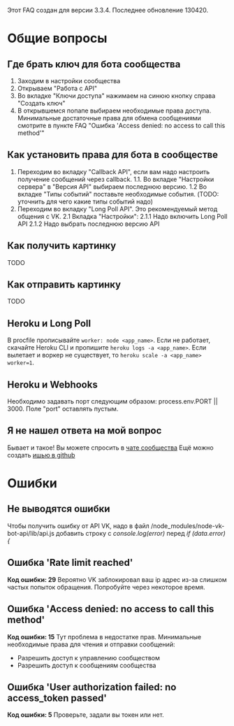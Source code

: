 Этот FAQ создан для версии 3.3.4. Последнее обновление 130420.

# Общие вопросы 

## Где брать ключ для бота сообщества

 1. Заходим в настройки сообщества
 2. Открываем "Работа с API"
 3. Во вкладке "Ключи доступа" нажимаем на синюю кнопку справа "Создать ключ"
 4. В открывшемся попапе выбираем необходимые права доступа. Минимальные достаточные права для обмена сообщениями смотрите в пункте FAQ "Ошибка 'Access denied: no access to call this method'"

##  Как установить права для бота в сообществе
 1. Переходим во вкладку "Callback API", если вам надо настроить получение сообщений через callback. 
 1.1. Во вкладке "Настройки сервера" в "Версия API" выбираем последнюю версию.
 1.2 Во вкладке "Типы событий" поставьте необходимые события. (TODO: уточнить для чего какие типы событий надо)
 2. Переходим во вкладку "Long Poll API". Это рекомендуемый метод общения с VK.
 2.1 Вкладка "Настройки":
 2.1.1 Надо включить Long Poll API
 2.1.2 Надо выбрать последнюю версию API
 
## Как получить картинку
TODO
## Как отправить картинку
TODO
## Heroku и Long Poll
В procfile прописывайте `worker: node <app_name>`.
Если не работает, скачайте Heroku CLI и пропишите `heroku logs -a <app_name>`.
Если вылетает и воркер не существует, то `heroku scale -a <app_name> worker=1`.
## Heroku и Webhooks
Необходимо задавать порт следующим образом: process.env.PORT || 3000. Поле "port" оставлять пустым.
## Я не нашел ответа на мой вопрос
Бывает и такое! Вы можете спросить в [чате сообщества](https://tele.click/joinchat/BXuo0kxMRNVyfdKKjMHpQQ)
Ещё можно создать [ишью в github](https://github.com/node-vk-bot-api/node-vk-bot-api/issues)

# Ошибки
## Не выводятся ошибки
Чтобы получить ошибку от API VK, надо в файл /node_modules/node-vk-bot-api/lib/api.js добавить строку с *console.log(error)* перед *if (data.error) {*
## Ошибка 'Rate limit reached'
**Код ошибки: 29**
Вероятно VK заблокировал ваш ip адрес из-за слишком частых попыток обращения.
Попробуйте через некоторое время.
## Ошибка 'Access denied: no access to call this method'
**Код ошибки: 15**
Тут проблема в недостатке прав. Минимальные необходимые права для чтения и отправки сообщений:

 - Разрешить доступ к управлению сообществом
 - Разрешить доступ к сообщениям сообщества
 
## Ошибка 'User authorization failed: no access_token passed'
**Код ошибки: 5**
Проверьте, задали вы токен или нет.